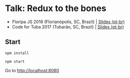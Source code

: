 # Talk: Redux to the bones

- Floripa JS 2016 (Florianópolis, SC, Brazil) | [Slides (pt-br)](https://docs.google.com/a/taller.net.br/presentation/d/1e_JWSJiN9GLG2zNliJnCwxB0BHaY-ORa1PJI3EHS8dc/edit?usp=sharing)
- Code for Tuba 2017 (Tubarão, SC, Brazil) | [Slides (pt-br)](https://docs.google.com/a/taller.net.br/presentation/d/1v59UxS5C2o03mu6PW-oNe8_9gGJMDHlHhVO7KhhW83U/edit?usp=sharing)

## Start

`npm install`

`npm start`

Go to [http://localhost:8080](http://localhost:8080)
